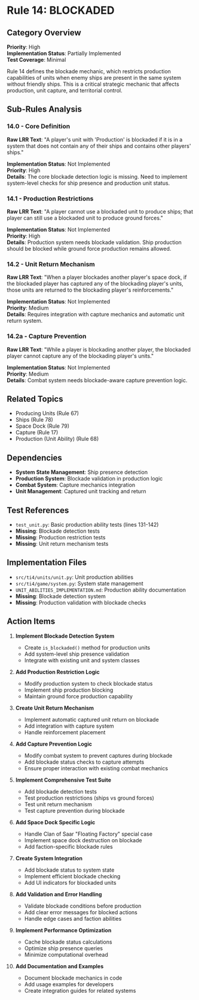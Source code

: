 # Rule 14: BLOCKADED

## Category Overview
**Priority**: High  
**Implementation Status**: Partially Implemented  
**Test Coverage**: Minimal  

Rule 14 defines the blockade mechanic, which restricts production capabilities of units when enemy ships are present in the same system without friendly ships. This is a critical strategic mechanic that affects production, unit capture, and territorial control.

## Sub-Rules Analysis

### 14.0 - Core Definition
**Raw LRR Text**: "A player's unit with 'Production' is blockaded if it is in a system that does not contain any of their ships and contains other players' ships."

**Implementation Status**: Not Implemented  
**Priority**: High  
**Details**: The core blockade detection logic is missing. Need to implement system-level checks for ship presence and production unit status.

### 14.1 - Production Restrictions
**Raw LRR Text**: "A player cannot use a blockaded unit to produce ships; that player can still use a blockaded unit to produce ground forces."

**Implementation Status**: Not Implemented  
**Priority**: High  
**Details**: Production system needs blockade validation. Ship production should be blocked while ground force production remains allowed.

### 14.2 - Unit Return Mechanism
**Raw LRR Text**: "When a player blockades another player's space dock, if the blockaded player has captured any of the blockading player's units, those units are returned to the blockading player's reinforcements."

**Implementation Status**: Not Implemented  
**Priority**: Medium  
**Details**: Requires integration with capture mechanics and automatic unit return system.

### 14.2a - Capture Prevention
**Raw LRR Text**: "While a player is blockading another player, the blockaded player cannot capture any of the blockading player's units."

**Implementation Status**: Not Implemented  
**Priority**: Medium  
**Details**: Combat system needs blockade-aware capture prevention logic.

## Related Topics
- Producing Units (Rule 67)
- Ships (Rule 78)
- Space Dock (Rule 79)
- Capture (Rule 17)
- Production (Unit Ability) (Rule 68)

## Dependencies
- **System State Management**: Ship presence detection
- **Production System**: Blockade validation in production logic
- **Combat System**: Capture mechanics integration
- **Unit Management**: Captured unit tracking and return

## Test References
- `test_unit.py`: Basic production ability tests (lines 131-142)
- **Missing**: Blockade detection tests
- **Missing**: Production restriction tests
- **Missing**: Unit return mechanism tests

## Implementation Files
- `src/ti4/units/unit.py`: Unit production abilities
- `src/ti4/game/system.py`: System state management
- `UNIT_ABILITIES_IMPLEMENTATION.md`: Production ability documentation
- **Missing**: Blockade detection system
- **Missing**: Production validation with blockade checks

## Action Items

1. **Implement Blockade Detection System**
   - Create `is_blockaded()` method for production units
   - Add system-level ship presence validation
   - Integrate with existing unit and system classes

2. **Add Production Restriction Logic**
   - Modify production system to check blockade status
   - Implement ship production blocking
   - Maintain ground force production capability

3. **Create Unit Return Mechanism**
   - Implement automatic captured unit return on blockade
   - Add integration with capture system
   - Handle reinforcement placement

4. **Add Capture Prevention Logic**
   - Modify combat system to prevent captures during blockade
   - Add blockade status checks to capture attempts
   - Ensure proper interaction with existing combat mechanics

5. **Implement Comprehensive Test Suite**
   - Add blockade detection tests
   - Test production restrictions (ships vs ground forces)
   - Test unit return mechanism
   - Test capture prevention during blockade

6. **Add Space Dock Specific Logic**
   - Handle Clan of Saar "Floating Factory" special case
   - Implement space dock destruction on blockade
   - Add faction-specific blockade rules

7. **Create System Integration**
   - Add blockade status to system state
   - Implement efficient blockade checking
   - Add UI indicators for blockaded units

8. **Add Validation and Error Handling**
   - Validate blockade conditions before production
   - Add clear error messages for blocked actions
   - Handle edge cases and faction abilities

9. **Implement Performance Optimization**
   - Cache blockade status calculations
   - Optimize ship presence queries
   - Minimize computational overhead

10. **Add Documentation and Examples**
    - Document blockade mechanics in code
    - Add usage examples for developers
    - Create integration guides for related systems